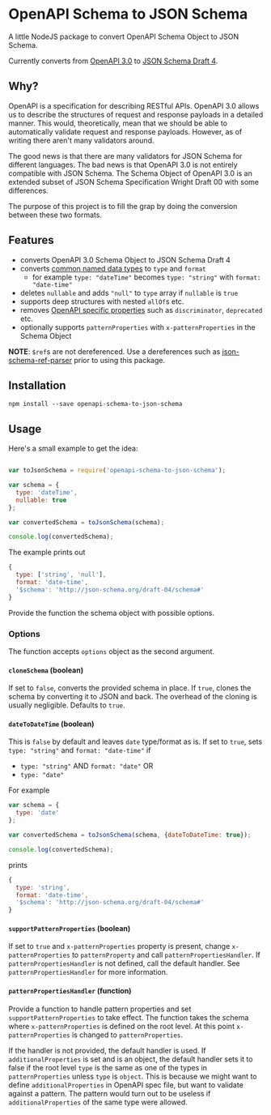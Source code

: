 # OpenAPI Schema to JSON Schema

A little NodeJS package to convert OpenAPI Schema Object to JSON Schema.

Currently converts from [OpenAPI 3.0](https://github.com/OAI/OpenAPI-Specification/blob/master/versions/3.0.0.md) to [JSON Schema Draft 4](http://json-schema.org/specification-links.html#draft-4).

## Why?

OpenAPI is a specification for describing RESTful APIs. OpenAPI 3.0 allows us to describe the structures of request and response payloads in a detailed manner. This would, theoretically, mean that we should be able to automatically validate request and response payloads. However, as of writing there aren't many validators around.

The good news is that there are many validators for JSON Schema for different languages. The bad news is that OpenAPI 3.0 is not entirely compatible with JSON Schema. The Schema Object of OpenAPI 3.0 is an extended subset of JSON Schema Specification Wright Draft 00 with some differences.

The purpose of this project is to fill the grap by doing the conversion between these two formats.

## Features

* converts OpenAPI 3.0 Schema Object to JSON Schema Draft 4
* converts [common named data types](https://github.com/OAI/OpenAPI-Specification/blob/master/versions/3.0.0.md#data-types) to `type` and `format`
  * for example `type: "dateTime"` becomes `type: "string"` with `format: "date-time"`
* deletes `nullable` and adds `"null"` to `type` array if `nullable` is `true`
* supports deep structures with nested `allOf`s etc.
* removes [OpenAPI specific properties](https://github.com/OAI/OpenAPI-Specification/blob/master/versions/3.0.0.md#fixed-fields-20) such as `discriminator`, `deprecated` etc.
* optionally supports `patternProperties` with `x-patternProperties` in the Schema Object

**NOTE**: `$ref`s are not dereferenced. Use a dereferences such as [json-schema-ref-parser](https://www.npmjs.com/package/json-schema-ref-parser) prior to using this package.

## Installation

```
npm install --save openapi-schema-to-json-schema
```

## Usage

Here's a small example to get the idea:

```js

var toJsonSchema = require('openapi-schema-to-json-schema');

var schema = {
  type: 'dateTime',
  nullable: true
};

var convertedSchema = toJsonSchema(schema);

console.log(convertedSchema);
```

The example prints out

```js
{
  type: ['string', 'null'],
  format: 'date-time',
  '$schema': 'http://json-schema.org/draft-04/schema#'
}
```

Provide the function the schema object with possible options.

### Options

The function accepts `options` object as the second argument.

#### `cloneSchema` (boolean)

If set to `false`, converts the provided schema in place. If `true`, clones the schema by converting it to JSON and back. The overhead of the cloning is usually negligible. Defaults to `true`.

#### `dateToDateTime` (boolean)

This is `false` by default and leaves `date` type/format as is. If set to `true`, sets `type: "string"` and `format: "date-time"` if
  * `type: "string"` AND `format: "date"` OR
  * `type: "date"`
  
For example

```js
var schema = {
  type: 'date'
};

var convertedSchema = toJsonSchema(schema, {dateToDateTime: true});

console.log(convertedSchema);
```

prints 

```js
{
  type: 'string',
  format: 'date-time',
  '$schema': 'http://json-schema.org/draft-04/schema#'
}
```

#### `supportPatternProperties` (boolean)
 
If set to `true` and `x-patternProperties` property is present, change `x-patternProperties` to `patternProperty` and call `patternPropertiesHandler`. If `patternPropertiesHandler` is not defined, call the default handler. See `patternPropertiesHandler` for more information.

#### `patternPropertiesHandler` (function)

Provide a function to handle pattern properties and set `supportPatternProperties` to take effect. The function takes the schema where `x-patternProperties` is defined on the root level. At this point `x-patternProperties` is changed to `patternProperties`.

If the handler is not provided, the default handler is used. If `additionalProperties` is set and is an object, the default handler sets it to false if the root level `type` is the same as one of the types in `patternProperties` unless `type` is `object`. This is because we might want to define `additionalProperties` in OpenAPI spec file, but want to validate against a pattern. The pattern would turn out to be useless if `additionalProperties` of the same type were allowed.

